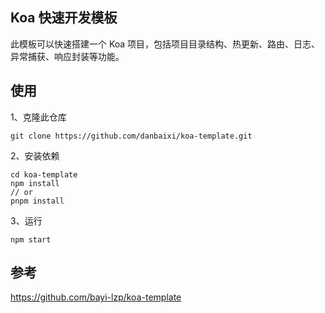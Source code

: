 ## Koa 快速开发模板

此模板可以快速搭建一个 Koa 项目，包括项目目录结构、热更新、路由、日志、异常捕获、响应封装等功能。

## 使用

1、克隆此仓库

```shell
git clone https://github.com/danbaixi/koa-template.git
```

2、安装依赖

```shell
cd koa-template
npm install
// or
pnpm install
```

3、运行

```shell
npm start
```

## 参考

https://github.com/bayi-lzp/koa-template
